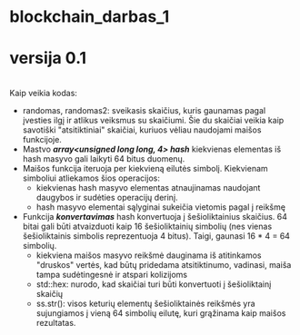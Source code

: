 # blockchain_darbas_1
# versija 0.1

<br> Kaip veikia kodas: 
* randomas, randomas2: sveikasis skaičius, kuris gaunamas pagal įvesties ilgį ir atlikus veiksmus su skaičiumi. Šie du skaičiai veikia kaip savotiški "atsitiktiniai" skaičiai, kuriuos vėliau naudojami maišos funkcijoje.
* Mastvo ***array<unsigned long long, 4> hash***  kiekvienas elementas iš hash masyvo gali laikyti 64 bitus duomenų.
* Maišos funkcija iteruoja per kiekvieną eilutės simbolį. Kiekvienam simboliui atliekamos šios operacijos: 
  * kiekvienas hash masyvo elementas atnaujinamas naudojant daugybos ir sudėties operacijų derinį.
  * hash masyvo elementai sąlyginai sukeičia vietomis pagal j reikšmę
* Funkcija ***konvertavimas*** hash konvertuoja į šešioliktainius skaičius. 64 bitai gali būti atvaizduoti kaip 16 šešioliktainių simbolių (nes vienas šešioliktainis simbolis reprezentuoja 4 bitus). Taigi, gaunasi 16 * 4 = 64 simbolių.
  * kiekviena maišos masyvo reikšmė dauginama iš atitinkamos "druskos" vertės, kad būtų pridedama atsitiktinumo, vadinasi, maiša tampa sudėtingesnė ir atspari kolizijoms
  * std::hex: nurodo, kad skaičiai turi būti konvertuoti į šešioliktainį skaičių
  * ss.str(): visos keturių elementų šešioliktainės reikšmės yra sujungiamos į vieną 64 simbolių eilutę, kuri grąžinama kaip maišos rezultatas.
  
